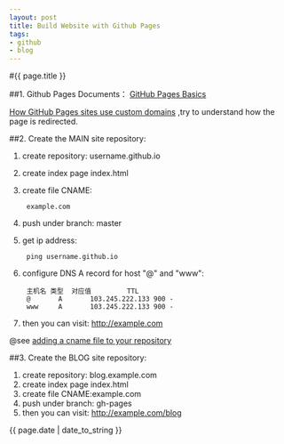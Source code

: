 ```yaml
---
layout: post
title: Build Website with Github Pages
tags:
- github
- blog
---
```

#{{ page.title }}

##1. Github Pages Documents：
[GitHub Pages Basics](https://help.github.com/categories/github-pages-basics/)

[How GitHub Pages sites use custom domains](https://help.github.com/articles/about-custom-domains-for-github-pages-sites/)
,try to understand how the page is redirected.
		
##2. Create the MAIN site repository:
1. create repository: username.github.io
2. create index page index.html
3. create file CNAME:

		example.com
4. push under branch: master
5. get ip address:

		ping username.github.io
6. configure DNS A record for host "@" and "www":

		主机名	类型	对应值			TTL
		@		A		103.245.222.133	900	-	
		www		A		103.245.222.133	900	-

7. then you can visit: http://example.com

@see [adding a cname file to your repository](https://help.github.com/articles/adding-a-cname-file-to-your-repository/)

##3. Create the BLOG site repository:
1. create repository: blog.example.com
2. create index page index.html
3. create file CNAME:example.com
4. push under branch: gh-pages
5. then you can visit: http://example.com/blog

{{ page.date | date_to_string }}
